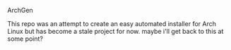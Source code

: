 ArchGen

This repo was an attempt to create an easy automated installer for Arch Linux but has become a stale project for now. maybe i'll get back to this at some point?
